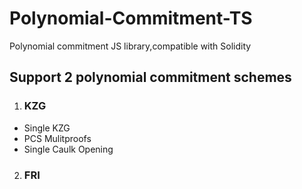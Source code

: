 # Polynomial-Commitment-TS

Polynomial commitment JS library,compatible with Solidity

## Support 2 polynomial commitment schemes
1. ### KZG
- Single KZG
- PCS Mulitproofs
- Single Caulk Opening
2. ### FRI
